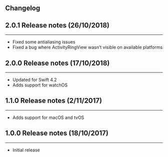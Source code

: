 ## Changelog

## 2.0.1 Release notes (26/10/2018)
----

- Fixed some antialiasing issues
- Fixed a bug where ActivityRingView wasn’t visible on available platforms 

## 2.0.0 Release notes (17/10/2018)
----

- Updated for Swift 4.2
- Adds support for watchOS

## 1.1.0 Release notes (2/11/2017)
----

- Adds support for macOS and tvOS

## 1.0.0 Release notes (18/10/2017)
----

- Initial release
